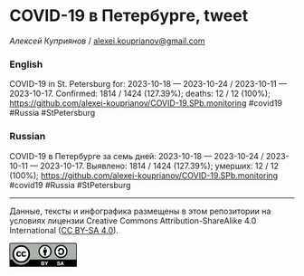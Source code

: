 # COVID-19 в Петербурге, tweet

*Алексей Куприянов* / <alexei.kouprianov@gmail.com>

### English

<!-- COVID-19 in St. Petersburg for: 2023-10-18 --- 2023-10-24 / 2023-10-11 --- 2023-10-17. Сonfirmed: 1814 / 1424 (127.39%); hospitalized:  /   (); deaths: 12 / 12 (100%); https://github.com/alexei-kouprianov/COVID-19.SPb.monitoring #covid19 #Russia #StPetersburg -->

COVID-19 in St. Petersburg for: 2023-10-18 — 2023-10-24 / 2023-10-11 —
2023-10-17. Сonfirmed: 1814 / 1424 (127.39%); deaths: 12 / 12 (100%);
<https://github.com/alexei-kouprianov/COVID-19.SPb.monitoring> \#covid19
\#Russia \#StPetersburg

### Russian

<!-- COVID-19 в Петербурге за семь дней: 2023-10-18 --- 2023-10-24 / 2023-10-11 --- 2023-10-17. Выявлено: 1814 / 1424 (127.39%); госпитализировано:  /   (); умерших: 12 / 12 (100%); https://github.com/alexei-kouprianov/COVID-19.SPb.monitoring #covid19 #Russia #StPetersburg -->

COVID-19 в Петербурге за семь дней: 2023-10-18 — 2023-10-24 / 2023-10-11
— 2023-10-17. Выявлено: 1814 / 1424 (127.39%); умерших: 12 / 12 (100%);
<https://github.com/alexei-kouprianov/COVID-19.SPb.monitoring> \#covid19
\#Russia \#StPetersburg

------------------------------------------------------------------------

Данные, тексты и инфографика размещены в этом репозитории на условиях
лицензии Creative Commons Attribution-ShareAlike 4.0 International ([CC
BY-SA 4.0](https://creativecommons.org/licenses/by-sa/4.0/)).

![](../misc/CC-BY-SA-icon.png "CC-BY-SA")

